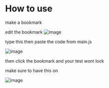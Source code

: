 # How to use

make a bookmark

edit the bookmark 
![image](https://github.com/forveined/performance-matters-lock-bypass/assets/88626626/569e5cc4-2110-42cc-8ed9-128e8ad7890a)

type this then paste the code from main.js

![image](https://github.com/forveined/performance-matters-lock-bypass/assets/88626626/a54e4f0f-a5a6-48e4-89f6-70e6463ad6c7)

then click the bookmark and your test wont lock

make sure to have this on 

![image](https://github.com/forveined/performance-matters-lock-bypass/assets/88626626/c2f7987d-0487-4e1a-88f3-1fc115d6107c)
